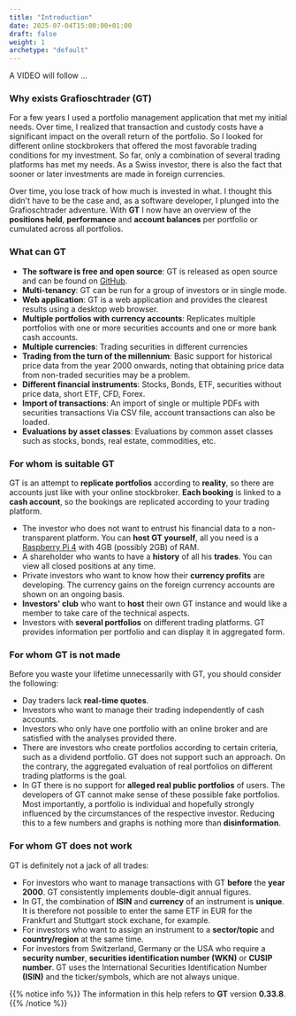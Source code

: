 ```yaml
---
title: "Introduction"
date: 2025-07-04T15:00:00+01:00
draft: false
weight: 1
archetype: "default"
---
```

A VIDEO will follow ...

### Why exists Grafioschtrader (GT)
For a few years I used a portfolio management application that met my initial needs. Over time, I realized that transaction and custody costs have a significant impact on the overall return of the portfolio. So I looked for different online stockbrokers that offered the most favorable trading conditions for my investment. So far, only a combination of several trading platforms has met my needs. As a Swiss investor, there is also the fact that sooner or later investments are made in foreign currencies.

Over time, you lose track of how much is invested in what. I thought this didn't have to be the case and, as a software developer, I plunged into the Grafioschtrader adventure. With **GT** I now have an overview of the **positions held**, **performance** and **account balances** per portfolio or cumulated across all portfolios.

### What can GT
+ **The software is free and open source**: GT is released as open source and can be found on [GitHub](//github.com/grafioschtrader).
+ **Multi-tenancy**: GT can be run for a group of investors or in single mode.
+ **Web application**: GT is a web application and provides the clearest results using a desktop web browser.
+ **Multiple portfolios with currency accounts**: Replicates multiple portfolios with one or more securities accounts and one or more bank cash accounts.
+ **Multiple currencies**: Trading securities in different currencies
+ **Trading from the turn of the millennium**: Basic support for historical price data from the year 2000 onwards, noting that obtaining price data from non-traded securities may be a problem.
+ **Different financial instruments**: Stocks, Bonds, ETF, securities without price data, short ETF, CFD, Forex.
+ **Import of transactions**: An import of single or multiple PDFs with securities transactions Via CSV file, account transactions can also be loaded.
+ **Evaluations by asset classes**: Evaluations by common asset classes such as stocks, bonds, real estate, commodities, etc.

### For whom is suitable GT
GT is an attempt to **replicate portfolios** according to **reality**, so there are accounts just like with your online stockbroker. **Each booking** is linked to a **cash account**, so the bookings are replicated according to your trading platform.
+ The investor who does not want to entrust his financial data to a non-transparent platform. You can **host GT yourself**, all you need is a [Raspberry Pi 4](//www.raspberrypi.org/products/raspberry-pi-4-model-b/) with 4GB (possibly 2GB) of RAM.
+ A shareholder who wants to have a **history** of all his **trades**. You can view all closed positions at any time.
+ Private investors who want to know how their **currency profits** are developing. The currency gains on the foreign currency accounts are shown on an ongoing basis.
+ **Investors' club** who want to **host** their own GT instance and would like a member to take care of the technical aspects.
+ Investors with **several portfolios** on different trading platforms. GT provides information per portfolio and can display it in aggregated form.

### For whom GT is not made
Before you waste your lifetime unnecessarily with GT, you should consider the following:
+ Day traders lack **real-time quotes**.
+ Investors who want to manage their trading independently of cash accounts.
+ Investors who only have one portfolio with an online broker and are satisfied with the analyses provided there.
+ There are investors who create portfolios according to certain criteria, such as a dividend portfolio. GT does not support such an approach. On the contrary, the aggregated evaluation of real portfolios on different trading platforms is the goal.
+ In GT there is no support for **alleged real public portfolios** of users. The developers of GT cannot make sense of these possible fake portfolios. Most importantly, a portfolio is individual and hopefully strongly influenced by the circumstances of the respective investor. Reducing this to a few numbers and graphs is nothing more than **disinformation**.

### For whom GT does not work
GT is definitely not a jack of all trades:
+ For investors who want to manage transactions with GT **before** the **year 2000**. GT consistently implements double-digit annual figures.
+ In GT, the combination of **ISIN** and **currency** of an instrument is **unique**. It is therefore not possible to enter the same ETF in EUR for the Frankfurt and Stuttgart stock exchane, for example.
+ For investors who want to assign an instrument to a **sector/topic** and **country/region** at the same time.
+ For investors from Switzerland, Germany or the USA who require a **security number**, **securities identification number (WKN)** or **CUSIP number**. GT uses the International Securities Identification Number **(ISIN)** and the ticker/symbols, which are not always unique.

{{% notice info %}}
The information in this help refers to **GT** version **0.33.8**.
{{% /notice %}}